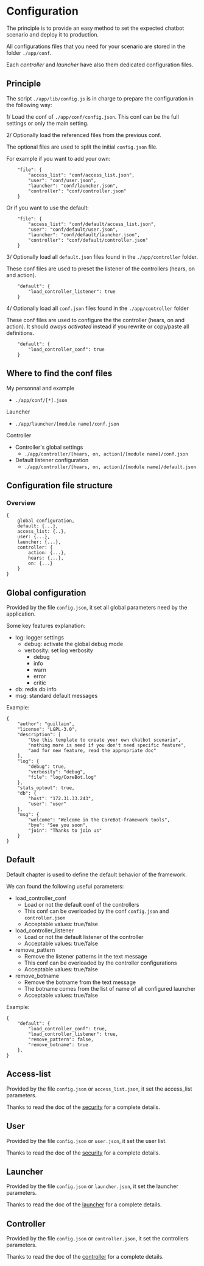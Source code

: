 # Configuration
The principle is to provide an easy method to set the expected 
chatbot scenario and deploy it to production.

All configurations files that you need for your scenario are stored in the folder `./app/conf`.

Each *controller* and *launcher* have also them dedicated configuration files.

## Principle
The script `./app/lib/config.js` is in charge to prepare the configuration in the following way:

1/ Load the conf of `./app/conf/config.json`. 
This conf can be the full settings or only the main setting.  

2/ Optionally load the referenced files from the previous conf.

The optional files are used to split the initial `config.json` file.

For example if you want to add your own:
```
    "file": {
        "access_list": "conf/access_list.json",
        "user": "conf/user.json",
        "launcher": "conf/launcher.json",
        "controller": "conf/controller.json"
    }
``` 


Or if you want to use the default:
```
    "file": {
        "access_list": "conf/default/access_list.json",
        "user": "conf/default/user.json",
        "launcher": "conf/default/launcher.json",
        "controller": "conf/default/controller.json"
    }
``` 

3/ Optionally load all `default.json` files found in the `./app/controller` folder.

These conf files are used to preset the listener of the controllers (hears, on and action).
```
    "default": {
        "load_controller_listener": true
    }
```

4/ Optionally load all `conf.json` files found in the `./app/controller` folder

These conf files are used to configure the the controller (hears, on and action).
It should *aways activated* instead if you rewrite or copy/paste all definitions.
```
    "default": {
        "load_controller_conf": true
    }
```

## Where to find the conf files
My personnal and example
- `./app/conf/[*].json`

Launcher
- `./app/launcher/[module name]/conf.json`

Controller

- Controller's global settings
  - `./app/controller/[hears, on, action]/[module name]/conf.json`
- Default listener configuration
  - `./app/controller/[hears, on, action]/[module name]/default.json`

## Configuration file structure
### Overview
```
{
    global configuration,
    default: {...},
    access_list: {..},
    user: {...},
    launcher: {...},
    controller: {
        action: {...},
        hears: {...},
        on: {...}
    }
}
```

## Global configuration
Provided by the file `config.json`, it set all global parameters need
by the application.

Some key features explanation:
- log: logger settings
    - debug: activate the global debug mode
    - verbosity: set log verbosity
        - debug
        - info
        - warn
        - error
        - critic
- db: redis db info
- msg: standard default messages

Example:
```
{
    "author": "guillain",
    "license": "LGPL-3.0",
    "description": [
        "Use this template to create your own chatbot scenario",
        "nothing more is need if you don't need specific feature",
        "and for new feature, read the appropriate doc"
    ],
    "log": {
        "debug": true,
        "verbosity": "debug",
        "file": "log/CoreBot.log"
    },
    "stats_optout": true,
    "db": {
        "host": "172.31.33.243",
        "user": "user"
    },
    "msg": {
        "welcome": "Welcome in the CoreBot-framework tools",
        "bye": "See you soon",
        "join": "Thanks to join us"
    }
}
```

## Default
Default chapter is used to define the default behavior of the framework.

We can found the following useful parameters:
- load_controller_conf
  - Load or not the default conf of the controllers 
  - This conf can be overloaded by the conf `config.json` and `controller.json`
  - Acceptable values: true/false
- load_controller_listener 
  - Load or not the default listener of the controller 
  - Acceptable values: true/false
- remove_pattern
  - Remove the listener patterns in the text message
  - This conf can be overloaded by the controller configurations 
  - Acceptable values: true/false 
- remove_botname 
  - Remove the botname from the text message
  - The botname comes from the list of name of all configured launcher
  - Acceptable values: true/false

Example:
```
{
    "default": {
        "load_controller_conf": true,
        "load_controller_listener": true,
        "remove_pattern": false,
        "remove_botname": true
    },
}
```

## Access-list
Provided by the file `config.json` or `access_list.json`, it set the
access_list parameters.

Thanks to read the doc of the [security](./doc/security.md) for a
complete details.

## User
Provided by the file `config.json` or `user.json`, it set the user list.

Thanks to read the doc of the [security](./doc/security.md) for a
complete details.

## Launcher
Provided by the file `config.json` or `launcher.json`, it set the
launcher parameters.

Thanks to read the doc of the [launcher](./doc/launcher.md) for a
complete details.

## Controller
Provided by the file `config.json` or `controller.json`, it set the
controllers parameters.

Thanks to read the doc of the [controller](./doc/controller.md) for a
complete details.



